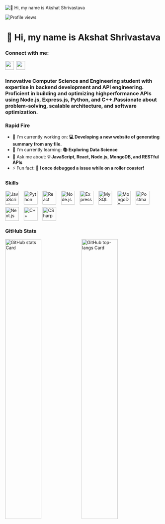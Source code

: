 ![👋 Hi, my name is Akshat Shrivastava](https://miro.medium.com/v2/resize:fit:1358/0*FGD6BUzzZs1VJLuY.gif)

![Profile views](https://komarev.com/ghpvc/?username=akshatshrivast&label=Profile%20views&color=0e75b6&style=flat)

<div id="toc">
  <ul align="center" style="list-style: none">
    <summary>
      <h1>
        👋 Hi, my name is Akshat Shrivastava
      </h1>
    </summary>
  </ul>
</div>

**<h3 align="left">Connect with me:</h3>** 
<p align="left"> <a href="https://github.com/akshatshrivast" target="_blank"><img src="https://img.shields.io/badge/GitHub-100000?style=for-the-badge&logo=github&logoColor=white" height="28" style="margin-right: 4px"></a> <a href="https://www.linkedin.com/in/akshat80" target="_blank"><img src="https://img.shields.io/badge/LinkedIn-0077B5?style=for-the-badge&logo=linkedin&logoColor=white" height="28" style="margin-right: 4px"></a> </p>

 **<h3 align="left">Innovative Computer Science and Engineering student with expertise in backend
development and API engineering. Proficient in building and optimizing highperformance
APIs using Node.js, Express.js, Python, and C++.Passionate about
problem-solving, scalable architecture, and software optimization.</h3>**

**<h3 align="left">Rapid Fire</h3>**

- 💼 I'm currently working on: **💻 Developing a new website of generating summary from any file.**
- 🌱 I'm currently learning: **📚 Exploring Data Science**
- 💬 Ask me about: **💡 JavaScript, React, Node.js, MongoDB, and RESTful APIs**
- ⚡ Fun fact: **🎢 I once debugged a issue while on a roller coaster!**

 **<h3 align="left">Skills</h3>**

<div style="display: flex; flex-wrap: wrap; gap: 8px; justify-content: left;"><img src="https://skillicons.dev/icons?i=javascript" height="44" alt="JavaScript" style="margin-right: 8px"> <img src="https://skillicons.dev/icons?i=python" height="44" alt="Python" style="margin-right: 8px"> <img src="https://skillicons.dev/icons?i=react" height="44" alt="React" style="margin-right: 8px"> <img src="https://skillicons.dev/icons?i=nodejs" height="44" alt="Node.js" style="margin-right: 8px"> <img src="https://skillicons.dev/icons?i=express" height="44" alt="Express" style="margin-right: 8px"> <img src="https://skillicons.dev/icons?i=mysql" height="44" alt="MySQL" style="margin-right: 8px"> <img src="https://skillicons.dev/icons?i=mongodb" height="44" alt="MongoDB" style="margin-right: 8px"> <img src="https://skillicons.dev/icons?i=postman" height="44" alt="Postman" style="margin-right: 8px"> <img src="https://skillicons.dev/icons?i=nextjs" height="44" alt="Next.js" style="margin-right: 8px"> <img src="https://skillicons.dev/icons?i=cpp" height="44" alt="C++" style="margin-right: 8px"> <img src="https://skillicons.dev/icons?i=cs" height="44" alt="CSharp" style="margin-right: 8px"></div>

 **<h3 align="left">GitHub Stats</h3>**

<p align="left">
  <img width="48%" src="https://github-readme-stats.vercel.app/api?username=akshatshrivast&theme=react&hide_title=false&hide_rank=false&show_icons=false&include_all_commits=false&count_private=true&line_height=23" alt="GitHub stats Card" />
  <img width="48%" src="https://github-readme-stats.vercel.app/api/top-langs?username=akshatshrivast&theme=react&hide_title=false&layout=compact&langs_count=6&hide_progress=false&card_width=400" alt="GitHub top-langs Card" />
</p>
